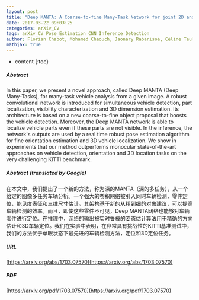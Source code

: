```yaml
---
layout: post
title: "Deep MANTA: A Coarse-to-fine Many-Task Network for joint 2D and 3D vehicle analysis from monocular image"
date: 2017-03-22 09:03:25
categories: arXiv_CV
tags: arXiv_CV Pose_Estimation CNN Inference Detection
author: Florian Chabot, Mohamed Chaouch, Jaonary Rabarisoa, Céline Teulière, Thierry Chateau
mathjax: true
---
```


* content
{:toc}

##### Abstract
In this paper, we present a novel approach, called Deep MANTA (Deep Many-Tasks), for many-task vehicle analysis from a given image. A robust convolutional network is introduced for simultaneous vehicle detection, part localization, visibility characterization and 3D dimension estimation. Its architecture is based on a new coarse-to-fine object proposal that boosts the vehicle detection. Moreover, the Deep MANTA network is able to localize vehicle parts even if these parts are not visible. In the inference, the network's outputs are used by a real time robust pose estimation algorithm for fine orientation estimation and 3D vehicle localization. We show in experiments that our method outperforms monocular state-of-the-art approaches on vehicle detection, orientation and 3D location tasks on the very challenging KITTI benchmark.

##### Abstract (translated by Google)
在本文中，我们提出了一个新的方法，称为深的MANTA（深的多任务），从一个给定的图像多任务车辆分析。一个强大的卷积网络被引入同时车辆检测，零件定位，能见度表征和三维尺寸估计。其架构基于新的从粗到细的对象建议，可以提高车辆检测的效率。而且，即使这些零件不可见，Deep MANTA网络也能够对车辆零件进行定位。在推理中，网络的输出被实时鲁棒的姿态估计算法用于精确的方向估计和3D车辆定位。我们在实验中表明，在非常具有挑战性的KITTI基准测试中，我们的方法优于单眼状态下最先进的车辆检测方法，定位和3D定位任务。

##### URL
[https://arxiv.org/abs/1703.07570](https://arxiv.org/abs/1703.07570)

##### PDF
[https://arxiv.org/pdf/1703.07570](https://arxiv.org/pdf/1703.07570)

